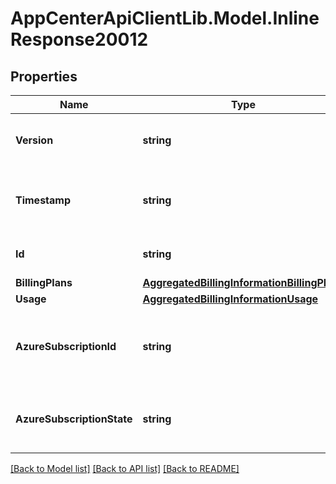 # AppCenterApiClientLib.Model.InlineResponse20012
## Properties

Name | Type | Description | Notes
------------ | ------------- | ------------- | -------------
**Version** | **string** | Version of the Billing Information schema | [optional] 
**Timestamp** | **string** | The ISO 8601 datetime of last modification | [optional] 
**Id** | **string** | ID of the user or organization | [optional] 
**BillingPlans** | [**AggregatedBillingInformationBillingPlans**](AggregatedBillingInformationBillingPlans.md) |  | [optional] 
**Usage** | [**AggregatedBillingInformationUsage**](AggregatedBillingInformationUsage.md) |  | [optional] 
**AzureSubscriptionId** | **string** | Unique identifier for the Azure subscription used for billing | [optional] 
**AzureSubscriptionState** | **string** | State of the Azure subscription used for billing | [optional] 

[[Back to Model list]](../README.md#documentation-for-models) [[Back to API list]](../README.md#documentation-for-api-endpoints) [[Back to README]](../README.md)

